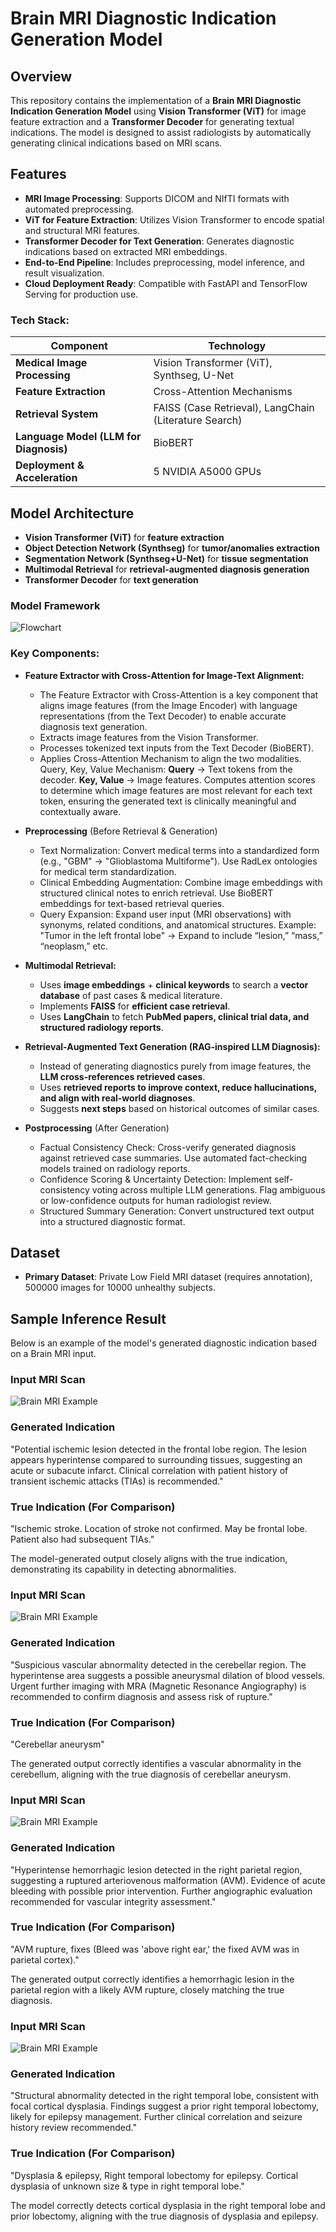 # Brain MRI Diagnostic Indication Generation Model

## Overview
This repository contains the implementation of a **Brain MRI Diagnostic Indication Generation Model** using **Vision Transformer (ViT)** for image feature extraction and a **Transformer Decoder** for generating textual indications. The model is designed to assist radiologists by automatically generating clinical indications based on MRI scans.

## Features
- **MRI Image Processing**: Supports DICOM and NIfTI formats with automated preprocessing.
- **ViT for Feature Extraction**: Utilizes Vision Transformer to encode spatial and structural MRI features.
- **Transformer Decoder for Text Generation**: Generates diagnostic indications based on extracted MRI embeddings.
- **End-to-End Pipeline**: Includes preprocessing, model inference, and result visualization.
- **Cloud Deployment Ready**: Compatible with FastAPI and TensorFlow Serving for production use.

### **Tech Stack:**
| Component | Technology |
|-----------|------------|
| **Medical Image Processing** | Vision Transformer (ViT), Synthseg, U-Net |
| **Feature Extraction** | Cross-Attention Mechanisms |
| **Retrieval System** | FAISS (Case Retrieval), LangChain (Literature Search) |
| **Language Model (LLM for Diagnosis)** | BioBERT |
| **Deployment & Acceleration** | 5 NVIDIA A5000 GPUs |


## Model Architecture
- **Vision Transformer (ViT)** for **feature extraction**
- **Object Detection Network (Synthseg)** for **tumor/anomalies extraction**
- **Segmentation Network (Synthseg+U-Net)** for **tissue segmentation**
- **Multimodal Retrieval** for **retrieval-augmented diagnosis generation**
- **Transformer Decoder** for **text generation**

### **Model Framework**
![Flowchart](/framework.png)

### **Key Components:**

- **Feature Extractor with Cross-Attention for Image-Text Alignment:**
  - The Feature Extractor with Cross-Attention is a key component that aligns image features (from the Image Encoder) with language representations (from the Text Decoder) to enable accurate diagnosis text generation.
  - Extracts image features from the Vision Transformer.
  - Processes tokenized text inputs from the Text Decoder (BioBERT).
  - Applies Cross-Attention Mechanism to align the two modalities.
      Query, Key, Value Mechanism:
      **Query** → Text tokens from the decoder.
      **Key, Value** → Image features.
      Computes attention scores to determine which image features are most relevant for each text token, ensuring the generated text is clinically meaningful and contextually aware.
  
- **Preprocessing** (Before Retrieval & Generation)
  - Text Normalization:
  Convert medical terms into a standardized form (e.g., "GBM" → "Glioblastoma Multiforme"). Use RadLex ontologies for medical term standardization.
  - Clinical Embedding Augmentation:
  Combine image embeddings with structured clinical notes to enrich retrieval.
  Use BioBERT embeddings for text-based retrieval queries.
  - Query Expansion:
  Expand user input (MRI observations) with synonyms, related conditions, and anatomical structures.
  Example: "Tumor in the left frontal lobe" → Expand to include “lesion,” “mass,” “neoplasm,” etc.

- **Multimodal Retrieval:**  
  - Uses **image embeddings** + **clinical keywords** to search a **vector database** of past cases & medical literature.  
  - Implements **FAISS** for **efficient case retrieval**.  
  - Uses **LangChain** to fetch **PubMed papers, clinical trial data, and structured radiology reports**.  

- **Retrieval-Augmented Text Generation (RAG-inspired LLM Diagnosis):**  
  - Instead of generating diagnostics purely from image features, the **LLM cross-references retrieved cases**.  
  - Uses **retrieved reports to improve context, reduce hallucinations, and align with real-world diagnoses**.  
  - Suggests **next steps** based on historical outcomes of similar cases.  

- **Postprocessing** (After Generation)
  - Factual Consistency Check:
  Cross-verify generated diagnosis against retrieved case summaries. Use automated fact-checking models trained on radiology reports.
  - Confidence Scoring & Uncertainty Detection:
  Implement self-consistency voting across multiple LLM generations.
  Flag ambiguous or low-confidence outputs for human radiologist review.
  - Structured Summary Generation:
  Convert unstructured text output into a structured diagnostic format.

## Dataset
- **Primary Dataset**: Private Low Field MRI dataset (requires annotation), 500000 images for 10000 unhealthy subjects.

## Sample Inference Result

Below is an example of the model's generated diagnostic indication based on a Brain MRI input.

### **Input MRI Scan**
![Brain MRI Example](/RS036.png)

### **Generated Indication**
"Potential ischemic lesion detected in the frontal lobe region. The lesion appears hyperintense compared to surrounding tissues, suggesting an acute or subacute infarct. Clinical correlation with patient history of transient ischemic attacks (TIAs) is recommended."


### **True Indication (For Comparison)**
"Ischemic stroke. Location of stroke not confirmed. May be frontal lobe. Patient also had subsequent TIAs."


The model-generated output closely aligns with the true indication, demonstrating its capability in detecting abnormalities.


### **Input MRI Scan**
![Brain MRI Example](/RS043.png)

### **Generated Indication**
"Suspicious vascular abnormality detected in the cerebellar region. The hyperintense area suggests a possible aneurysmal dilation of blood vessels. Urgent further imaging with MRA (Magnetic Resonance Angiography) is recommended to confirm diagnosis and assess risk of rupture."

### **True Indication (For Comparison)**
"Cerebellar aneurysm"


The generated output correctly identifies a vascular abnormality in the cerebellum, aligning with the true diagnosis of cerebellar aneurysm.



### **Input MRI Scan**
![Brain MRI Example](/RS050.png)

### **Generated Indication**
"Hyperintense hemorrhagic lesion detected in the right parietal region, suggesting a ruptured arteriovenous malformation (AVM). Evidence of acute bleeding with possible prior intervention. Further angiographic evaluation recommended for vascular integrity assessment."

### **True Indication (For Comparison)**
"AVM rupture, fixes (Bleed was 'above right ear,' the fixed AVM was in parietal cortex)."


The generated output correctly identifies a hemorrhagic lesion in the parietal region with a likely AVM rupture, closely matching the true diagnosis. 


### **Input MRI Scan**
![Brain MRI Example](/RS085.png)

### **Generated Indication**
"Structural abnormality detected in the right temporal lobe, consistent with focal cortical dysplasia. Findings suggest a prior right temporal lobectomy, likely for epilepsy management. Further clinical correlation and seizure history review recommended."


### **True Indication (For Comparison)**
"Dysplasia & epilepsy, Right temporal lobectomy for epilepsy. Cortical dysplasia of unknown size & type in right temporal lobe."


The model correctly detects cortical dysplasia in the right temporal lobe and prior lobectomy, aligning with the true diagnosis of dysplasia and epilepsy.


